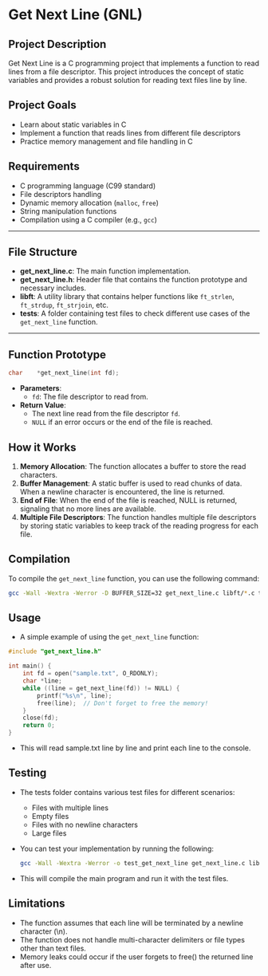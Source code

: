 # Get Next Line (GNL)

## Project Description

Get Next Line is a C programming project that implements a function to read lines from a file descriptor. This project introduces the concept of static variables and provides a robust solution for reading text files line by line.

## Project Goals

- Learn about static variables in C
- Implement a function that reads lines from different file descriptors
- Practice memory management and file handling in C

## Requirements

- C programming language (C99 standard)
- File descriptors handling
- Dynamic memory allocation (`malloc`, `free`)
- String manipulation functions
- Compilation using a C compiler (e.g., `gcc`)

---

## File Structure

- **get_next_line.c**: The main function implementation.
- **get_next_line.h**: Header file that contains the function prototype and necessary includes.
- **libft**: A utility library that contains helper functions like `ft_strlen`, `ft_strdup`, `ft_strjoin`, etc.
- **tests**: A folder containing test files to check different use cases of the `get_next_line` function.

---

## Function Prototype

```c
char    *get_next_line(int fd);
```

- **Parameters**:
  - `fd`: The file descriptor to read from.
- **Return Value**:
  - The next line read from the file descriptor `fd`.
  - `NULL` if an error occurs or the end of the file is reached.

## How it Works

1. **Memory Allocation**: The function allocates a buffer to store the read characters.
2. **Buffer Management**: A static buffer is used to read chunks of data. When a newline character is encountered, the line is returned.
3. **End of File**: When the end of the file is reached, NULL is returned, signaling that no more lines are available.
4. **Multiple File Descriptors**: The function handles multiple file descriptors by storing static variables to keep track of the reading progress for each file.

## Compilation

To compile the `get_next_line` function, you can use the following command:

```bash
gcc -Wall -Wextra -Werror -D BUFFER_SIZE=32 get_next_line.c libft/*.c tests/test_gnl.c -o test_gnl
```

## Usage

- A simple example of using the `get_next_line` function:

```c
#include "get_next_line.h"

int main() {
    int fd = open("sample.txt", O_RDONLY);
    char *line;
    while ((line = get_next_line(fd)) != NULL) {
        printf("%s\n", line);
        free(line);  // Don't forget to free the memory!
    }
    close(fd);
    return 0;
}
```
- This will read sample.txt line by line and print each line to the console.

## Testing

- The tests folder contains various test files for different scenarios:

    - Files with multiple lines
    - Empty files
    - Files with no newline characters
    - Large files
- You can test your implementation by running the following:  
    
    ```bash
    gcc -Wall -Wextra -Werror -o test_get_next_line get_next_line.c libft/*.c tests/test_program.c ./test_get_next_line
    ```
- This will compile the main program and run it with the test files.

## Limitations

- The function assumes that each line will be terminated by a newline character (\n).
- The function does not handle multi-character delimiters or file types other than text files.
- Memory leaks could occur if the user forgets to free() the returned line after use.




